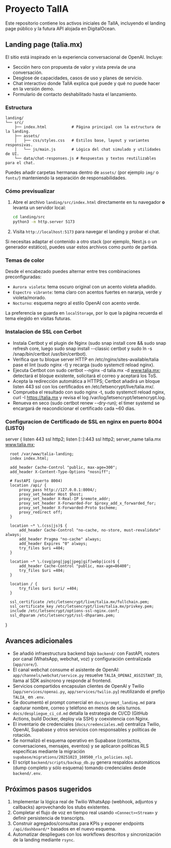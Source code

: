 # Proyecto TalIA

Este repositorio contiene los activos iniciales de TalIA, incluyendo el landing page público y la futura API alojada en DigitalOcean.

## Landing page (talia.mx)

El sitio está inspirado en la experiencia conversacional de OpenAI. Incluye:
- Sección hero con propuesta de valor y vista previa de una conversación.
- Desglose de capacidades, casos de uso y planes de servicio.
- Chat interactivo donde TalIA explica qué puede y qué no puede hacer en la versión demo.
- Formulario de contacto deshabilitado hasta el lanzamiento.

### Estructura

```
landing/
└── src/
    ├── index.html           # Página principal con la estructura de la landing.
    ├── assets/
    │   ├── css/styles.css   # Estilos base, layout y variantes responsivas.
    │   └── js/main.js       # Lógica del chat simulado y utilidades de UI.
    └── data/chat-responses.js # Respuestas y textos reutilizables para el chat.
```

Puedes añadir carpetas hermanas dentro de `assets/` (por ejemplo `img/` o `fonts/`) manteniendo la separación de responsabilidades.

### Cómo previsualizar

1. Abre el archivo `landing/src/index.html` directamente en tu navegador **o** levanta un servidor local:
   ```bash
   cd landing/src
   python3 -m http.server 5173
   ```
2. Visita `http://localhost:5173` para navegar el landing y probar el chat.

Si necesitas adaptar el contenido a otro stack (por ejemplo, Next.js o un generador estático), puedes usar estos archivos como punto de partida.

### Temas de color

Desde el encabezado puedes alternar entre tres combinaciones preconfiguradas:
- `Aurora violeta`: tema oscuro original con un acento violeta añadido.
- `Espectro vibrante`: tema claro con acentos fuertes en naranja, verde y violeta/morado.
- `Nocturno`: esquema negro al estilo OpenAI con acento verde.

La preferencia se guarda en `localStorage`, por lo que la página recuerda el tema elegido en visitas futuras.

### Instalacion de SSL con Cerbot
  - Instala Certbot y el plugin de Nginx (sudo snap install core && sudo snap refresh core, luego sudo snap install --classic certbot y sudo ln -s /snap/bin/certbot /usr/bin/certbot).
  - Verifica que tu bloque server HTTP en /etc/nginx/sites-available/talia pase el lint (sudo nginx -t) y recarga (sudo systemctl reload nginx).
  - Ejecuta Certbot con sudo certbot --nginx -d talia.mx -d www.talia.mx; detectará el bloque existente, solicitará el correo y aceptará los ToS.
  - Acepta la redirección automática a HTTPS; Certbot añadirá un bloque listen 443 ssl con los certificados en /etc/letsencrypt/live/talia.mx/.
  - Comprueba el resultado con sudo nginx -t, sudo systemctl reload nginx, curl -I https://talia.mx y revisa el log /var/log/letsencrypt/letsencrypt.log.
  - Renueva en seco (sudo certbot renew --dry-run); el timer systemd se encargará de reacondicionar el certificado cada ~60 días.


### Configuracion de Certificado de SSL en nginx en puerto 8004 (LISTO)
  server {
      listen 443 ssl http2;
      listen [::]:443 ssl http2;
      server_name talia.mx www.talia.mx;

      root /var/www/talia-landing;
      index index.html;

      add_header Cache-Control "public, max-age=300";
      add_header X-Content-Type-Options "nosniff";

      # FastAPI (puerto 8004)
      location /api/ {
          proxy_pass http://127.0.0.1:8004/;
          proxy_set_header Host $host;
          proxy_set_header X-Real-IP $remote_addr;
          proxy_set_header X-Forwarded-For $proxy_add_x_forwarded_for;
          proxy_set_header X-Forwarded-Proto $scheme;
          proxy_redirect off;
      }

      location ~* \.(css|js)$ {
          add_header Cache-Control "no-cache, no-store, must-revalidate" always;
          add_header Pragma "no-cache" always;
          add_header Expires "0" always;
          try_files $uri =404;
      }

      location ~* \.(svg|png|jpg|jpeg|gif|webp|ico)$ {
          add_header Cache-Control "public, max-age=86400";
          try_files $uri =404;
      }

      location / {
          try_files $uri $uri/ =404;
      }

      ssl_certificate /etc/letsencrypt/live/talia.mx/fullchain.pem;
      ssl_certificate_key /etc/letsencrypt/live/talia.mx/privkey.pem;
      include /etc/letsencrypt/options-ssl-nginx.conf;
      ssl_dhparam /etc/letsencrypt/ssl-dhparams.pem;
  }



## Avances adicionales
- Se añadió infraestructura backend bajo `backend/` con FastAPI, routers por canal (WhatsApp, webchat, voz) y configuración centralizada (`app/core/`).
- El canal webchat consume el asistente de OpenAI: `app/channels/webchat/service.py` resuelve `TALIA_OPENAI_ASSISTANT_ID`, llama al SDK asíncrono y responde al frontend.
- Servicios compartidos encapsulan clientes de OpenAI y Twilio (`app/services/openai.py`, `app/services/twilio.py`) reutilizando el prefijo `TALIA_` en `.env`.
- Se documentó el prompt comercial en `docs/prompt_landing.md` para capturar nombre, correo y teléfono en menos de seis turnos.
- `docs/despliegue_ci_cd.md` detalla la estrategia de CI/CD (GitHub Actions, build Docker, deploy vía SSH) y coexistencia con Nginx.
- El inventario de credenciales (`docs/credenciales.md`) centraliza Twilio, OpenAI, Supabase y otros servicios con responsables y políticas de rotación.
- Se normalizó el esquema operativo en Supabase (contactos, conversaciones, mensajes, eventos) y se aplicaron políticas RLS específicas mediante la migración `supabase/migrations/20251023_160500_rls_policies.sql`.
- El script `backend/scripts/backup_db.py` genera respaldos automáticos (dump completo y sólo esquema) tomando credenciales desde `backend/.env`.

## Próximos pasos sugeridos
1. Implementar la lógica real de Twilio WhatsApp (webhook, adjuntos y callbacks) aprovechando los stubs existentes.
2. Completar el flujo de voz en tiempo real usando `<Connect><Stream>` y definir persistencia de transcripts.
3. Construir agregados/consultas para KPIs y exponer endpoints `/api/dashboard/*` basados en el nuevo esquema.
4. Automatizar despliegues con los workflows descritos y sincronización de la landing mediante `rsync`.
